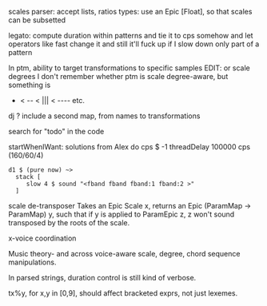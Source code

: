 scales
  parser: accept lists, ratios
  types: use an Epic [Float], so that scales can be subsetted

legato: compute duration within patterns
  and tie it to cps somehow
  and let operators like fast change it
  and still it'll fuck up if I slow down only part of a pattern

In ptm, ability to target transformations to specific samples
  EDIT: or scale degrees
    I don't remember whether ptm is scale degree-aware, but something is

- < -- < ||| < ---- etc.

dj ? include a second map, from names to transformations

search for "todo" in the code

startWhenIWant: solutions from Alex
    do cps $ -1
       threadDelay 100000
       cps (160/60/4)

    d1 $ (pure now) ~>
      stack [
         slow 4 $ sound "<fband fband fband:1 fband:2 >"
      ]

scale de-transposer
  Takes an Epic Scale x, returns an Epic (ParamMap -> ParamMap) y,
  such that if y is applied to ParamEpic z, z won't sound transposed
  by the roots of the scale.

x-voice coordination

Music theory- and across voice-aware scale, degree, chord sequence manipulations.

In parsed strings, duration control is still kind of verbose.

tx%y, for x,y in [0,9], should affect bracketed exprs, not just lexemes.
